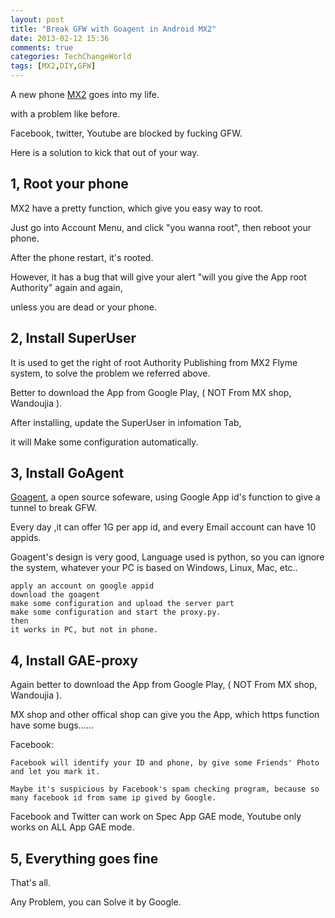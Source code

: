 ```yaml
---
layout: post
title: "Break GFW with Goagent in Android MX2"
date: 2013-02-12 15:36
comments: true
categories: TechChangeWorld
tags: [MX2,DIY,GFW]
---
```


A new phone [MX2](http://www.meizu.com/products/mx2fun.html) goes into my life.

with a problem like before.

Facebook, twitter, Youtube are blocked by fucking GFW.

Here is a solution to kick that out of your way.

1, Root your phone
----------

MX2 have a pretty function, which give you easy way to root.

<!-- more -->

Just go into Account Menu, and click "you wanna root", then reboot your phone.

After the phone restart, it's rooted.

However, it has a bug that will give your alert "will you give the App root Authority" again and again,

unless you are dead or your phone.

2, Install SuperUser
-------------

It is used to get the right of root Authority Publishing from MX2 Flyme system, to solve the problem we referred above.

Better to download the App from Google Play, ( NOT From MX shop, Wandoujia ).

After installing, update the SuperUser in infomation Tab,

it will Make some configuration automatically.


3, Install GoAgent
---------------
[Goagent](https://code.google.com/p/goagent/), a open source sofeware, using Google App id's function to give a tunnel to break GFW.  

Every day ,it can offer 1G per app id, and every Email account can have 10 appids.

Goagent's design is very good, Language used is python, so you can ignore the system, whatever your PC is based on Windows, Linux, Mac, etc..

    apply an account on google appid
    download the goagent
    make some configuration and upload the server part
    make some configuration and start the proxy.py.
    then
    it works in PC, but not in phone.

4, Install GAE-proxy
-----------------

Again better to download the App from Google Play, ( NOT From MX shop, Wandoujia ).

MX shop and other offical shop can give you the App, which https function have some bugs......

Facebook:

    Facebook will identify your ID and phone, by give some Friends' Photo and let you mark it.

    Maybe it's suspicious by Facebook's spam checking program, because so many facebook id from same ip gived by Google. 

Facebook and Twitter can work on Spec App GAE mode, Youtube only works on ALL App GAE mode.

5, Everything goes fine
------------------

That's all.

Any Problem, you can Solve it by Google.





